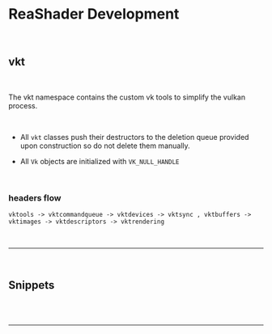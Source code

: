 # ReaShader Development

<br>

## vkt

<br>

The vkt namespace contains the custom vk tools to simplify the vulkan process.

<br>

- All `vkt` classes push their destructors to the deletion queue provided upon construction so do not delete them manually.

- All `Vk` objects are initialized with `VK_NULL_HANDLE`

<br>

### headers flow

`vktools -> vktcommandqueue -> vktdevices -> vktsync , vktbuffers -> vktimages -> vktdescriptors -> vktrendering`

<br>

---

<br>

## Snippets

<br>



<br>

---

<br>